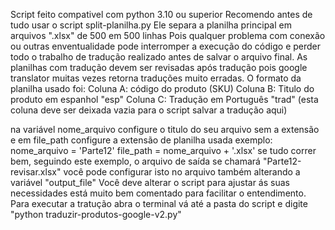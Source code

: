 Script feito compativel com python 3.10 ou superior
Recomendo antes de tudo usar o script split-planilha.py
Ele separa a planilha principal em arquivos ".xlsx" de 500 em 500 linhas 
Pois qualquer problema com conexão ou outras enventualidade pode interromper a execução do código e perder todo o trabalho de tradução realizado antes de salvar o arquivo final.
As planilhas com tradução devem ser revisadas após tradução pois google translator muitas vezes retorna traduções muito erradas.
O formato da planilha usado foi:
Coluna A: código do produto (SKU)
Coluna B: Titulo do produto em espanhol "esp"
Coluna C: Tradução em Português "trad" (esta coluna deve ser deixada vazia para o script salvar a tradução aqui)

na variável nome_arquivo configure o titulo do seu arquivo sem a extensão e em file_path configure a extensão de planilha usada
exemplo:
  nome_arquivo = 'Parte12'
  file_path = nome_arquivo + '.xlsx'
se tudo correr bem, seguindo este exemplo, o arquivo de saída se chamará "Parte12-revisar.xlsx"
você pode configurar isto no arquivo também alterando a variável "output_file"
Você deve alterar o script para ajustar ás suas necessidades está muito bem comentado para facilitar o entendimento.
Para executar a tratução abra o terminal vá até a pasta do script e digite "python traduzir-produtos-google-v2.py"
